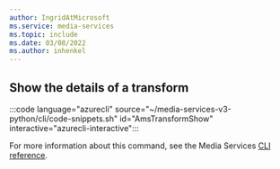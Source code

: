 ```yaml
---
author: IngridAtMicrosoft
ms.service: media-services 
ms.topic: include
ms.date: 03/08/2022
ms.author: inhenkel
---
```


<!--Show the details of a transform.-->

## Show the details of a transform

:::code language="azurecli" source="~/media-services-v3-python/cli/code-snippets.sh" id="AmsTransformShow" interactive="azurecli-interactive":::

For more information about this command, see the Media Services [CLI reference](/cli/azure/ams/transform?view=azure-cli-latest#az-ams-transform-show).
